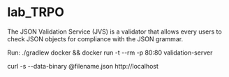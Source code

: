 # lab_TRPO

The JSON Validation Service (JVS) is a validator that allows every users to check JSON objects for compliance with the JSON grammar.

Run:
./gradlew docker && docker run -t --rm -p 80:80 validation-server

curl -s --data-binary @filename.json http://localhost
